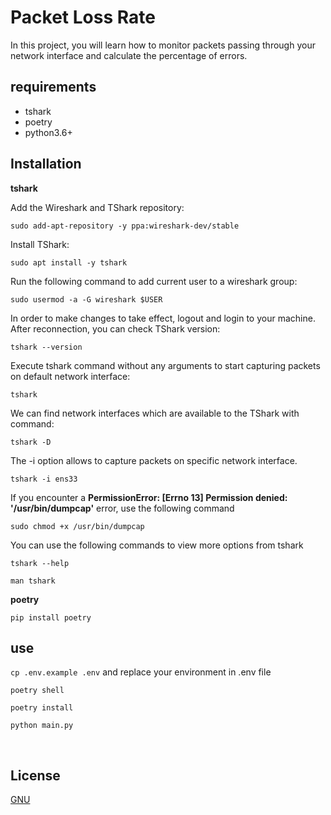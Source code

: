 # Packet Loss Rate

In this project, you will learn how to monitor packets passing through your network interface and calculate the percentage of errors.

## requirements

- tshark
- poetry
- python3.6+

## Installation

**tshark**

Add the Wireshark and TShark repository:

`sudo add-apt-repository -y ppa:wireshark-dev/stable`

Install TShark:

`sudo apt install -y tshark`

Run the following command to add current user to a wireshark group:

`sudo usermod -a -G wireshark $USER`

In order to make changes to take effect, logout and login to your machine. After reconnection, you can check TShark version:

`tshark --version`

Execute tshark command without any arguments to start capturing packets on default network interface:

`tshark`

We can find network interfaces which are available to the TShark with command:

`tshark -D`

The -i option allows to capture packets on specific network interface.

`tshark -i ens33`

If you encounter a **PermissionError: [Errno 13] Permission denied: '/usr/bin/dumpcap'** error, use the following command

`sudo chmod +x /usr/bin/dumpcap`

You can use the following commands to view more options from tshark

`tshark --help`

`man tshark`

**poetry**

`pip install poetry`

## use

`cp .env.example .env` and replace your environment in .env file

`poetry shell`

`poetry install`

`python main.py`

<br>

## License

[GNU](https://github.com/lampesm/packet-loss-rate/blob/main/LICENSE)